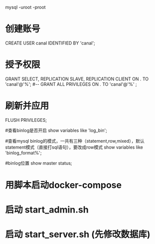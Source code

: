 
mysql -uroot -proot
# 创建账号
CREATE USER canal IDENTIFIED BY 'canal';
# 授予权限
GRANT SELECT, REPLICATION SLAVE, REPLICATION CLIENT ON *.* TO 'canal'@'%';
#-- GRANT ALL PRIVILEGES ON *.* TO 'canal'@'%' ;
# 刷新并应用
FLUSH PRIVILEGES;

#查看binlog是否开启
show variables like 'log_bin';

#查看mysql binlog的模式，一共有三种（statement,row,mixed），默认statement模式（直接打sql语句），要改成row模式
show variables like 'binlog_format%';

#binlog位置
show master status;
# 用脚本启动docker-compose
# 启动 start_admin.sh 
# 启动 start_server.sh (先修改数据库)